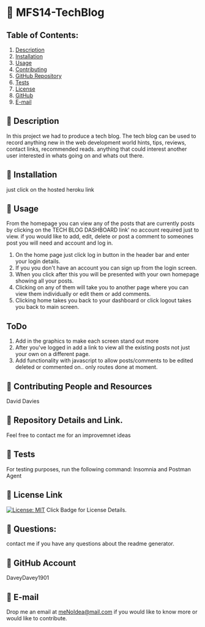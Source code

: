 # :small_orange_diamond: MFS14-TechBlog
## Table of Contents:
  1. [Description](#Description) 
  2. [Installation](#Installation)
  3. [Usage](#Usage)  
  4. [Contributing](#Contributing-and-Resources)
  5. [GitHub Repository](#Repository-Details-Link)
  6. [Tests](#Tests)
  4. [License](#License-Link)
  7. [GitHub](#GitHub-Account)
  8. [E-mail](#E-mail)
## :small_blue_diamond: Description

In this project we had to produce a tech blog.  The tech blog can be used to record anything new in the web development world hints, tips, reviews, contact links, recommended reads.  anything that could interest another user interested in whats going on and whats out there. 

## :small_blue_diamond: Installation

just click on the hosted heroku link

## :small_blue_diamond: Usage

From the homepage you can view any of the posts that are currently posts by clicking on the TECH BLOG DASHBOARD link' no account required just to view. 
if you would like to add, edit, delete or post a comment to someones post you will need and account and log in.

1. On the home page just click log in button in the header bar and enter your login details.
2. If you you don't have an account you can sign up from the login screen. 
3. When you click after this you will be presented with your own homepage showing all your posts. 
4. Clicking on any of them will take you to another page where you can view them individually or edit them or add comments.  
5. Clicking home takes you back to your dashboard or click logout takes you back to main screen. 

## ToDo
1.  Add in the graphics to make each screen stand out more
2.  After you've logged in add a link to view all the existing posts not just your own on a different page. 
3.  Add functionality with javascript to allow posts/comments to be edited deleted or commented on.. only routes done at moment.

## :small_blue_diamond: Contributing People and Resources

David Davies

## :small_blue_diamond: Repository Details and Link.

Feel free to contact me for an improvemnet ideas

## :small_blue_diamond: Tests

For testing purposes, run the following command:
Insomnia and Postman Agent

## :small_blue_diamond: License Link
[![License: MIT](https://img.shields.io/badge/License-MIT-yellow.svg)](https://opensource.org/licenses/MIT) Click Badge for License Details.



## :small_blue_diamond: Questions:

contact me if you have any questions about the readme generator.

## :small_blue_diamond: GitHub Account

DaveyDavey1901

## :small_blue_diamond: E-mail

Drop me an email at meNoIdea@mail.com if you would like to know more or would like to contribute.
